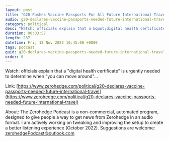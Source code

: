 ```yaml
---
layout: post
title: "G20 Pushes Vaccine Passports For All Future International Travel"
audio: g20-declares-vaccine-passports-needed-future-international-travel-0
category: political
desc: "Watch: officials explain that a &quot;digital health certificate&quot; is urgently needed to determine when &quot;you can move around&quot;..."
duration: 00:03:57
length: 237
datetime: Fri, 18 Nov 2022 10:45:00 +0000
tags: podcast
guid: g20-declares-vaccine-passports-needed-future-international-travel-0
order: 0
---
```

Watch: officials explain that a &quot;digital health certificate&quot; is urgently needed to determine when &quot;you can move around&quot;...

Link: [https://www.zerohedge.com/political/g20-declares-vaccine-passports-needed-future-international-travel](https://www.zerohedge.com/political/g20-declares-vaccine-passports-needed-future-international-travel)

About: The Zerohedge Podcast is a non-commercial, automated program, designed to give people a way to get news from Zerohedge in an audio format.  I am actively working on tweaking and improving the setup to create a better listening experience (October 2022).  Suggestions are welcome: [zerohedgePodcast@outlook.com](mailto:zerohedgePodcast@outlook.com)